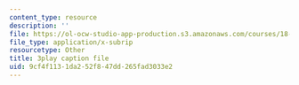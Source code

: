 ```yaml
---
content_type: resource
description: ''
file: https://ol-ocw-studio-app-production.s3.amazonaws.com/courses/18-650-statistics-for-applications-fall-2016/9cf4f1131da252f847dd265fad3033e2_a66tfLdr6oY.srt
file_type: application/x-subrip
resourcetype: Other
title: 3play caption file
uid: 9cf4f113-1da2-52f8-47dd-265fad3033e2
---
```

